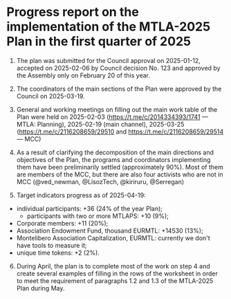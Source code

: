 # Progress report on the implementation of the MTLA-2025 Plan in the first quarter of 2025

1. The plan was submitted for the Council approval on 2025-01-12, accepted on 2025-02-06 by Council decision No. 123 and approved by the Assembly only on February 20 of this year.

2. The coordinators of the main sections of the Plan were approved by the Council on 2025-03-19.

3. General and working meetings on filling out the main work table of the Plan were held on 2025-02-03 (https://t.me/c/2014334393/1741 — MTLA: Planning), 2025-02-19 (main channel), 2025-03-25 (https://t.me/c/2116208659/29510 and https://t.me/c/2116208659/29514 — MCC)

4. As a result of clarifying the decomposition of the main directions and objectives of the Plan, the programs and coordinators implementing them have been preliminarily settled (approximately 90%). Most of them are members of the MCC, but there are also four activists who are not in MCC (@ved_newman, @LisozTech, @kiriruru, @Serregan)

5.  Target indicators progress as of 2025-04-19:
* individual participants: +36 (24% of the year Plan);
    * participants with two or more MTLAPS: +10 (9%);
* Corporate members: +11 (20%);
* Association Endowment Fund, thousand EURMTL: +14530 (13%);
* Montelibero Association Capitalization, EURMTL: currently we don't have tools to measure it;
* unique time tokens: +2 (2%).

6. During April, the plan is to complete most of the work on step 4 and create several examples of filling in the rows of the worksheet in order to meet the requirement of paragraphs 1.2 and 1.3 of the MTLA-2025 Plan during May. 
